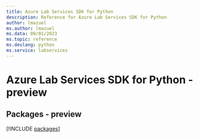 ```yaml
---
title: Azure Lab Services SDK for Python
description: Reference for Azure Lab Services SDK for Python
author: lmazuel
ms.author: lmazuel
ms.data: 09/01/2023
ms.topic: reference
ms.devlang: python
ms.service: labservices
---
```

# Azure Lab Services SDK for Python - preview
## Packages - preview
[!INCLUDE [packages](lab-services-index.md)]